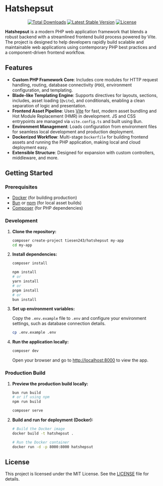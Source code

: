 # Hatshepsut

<p align="center">
  <a href="https://packagist.org/packages/tiesen243/hatshepsut"><img src="https://img.shields.io/packagist/dt/tiesen243/hatshepsut" alt="Total Downloads"></a>
  <a href="https://packagist.org/packages/tiesen243/hatshepsut"><img src="https://img.shields.io/packagist/v/tiesen243/hatshepsut" alt="Latest Stable Version"></a>
  <a href="https://packagist.org/packages/tiesen243/hatshepsut"><img src="https://img.shields.io/packagist/l/tiesen243/hatshepsut" alt="License"></a>
</p>

**Hatshepsut** is a modern PHP web application framework that blends a robust backend with a streamlined frontend build process powered by Vite. The project is designed to help developers rapidly build scalable and maintainable web applications using contemporary PHP best practices and a component-driven frontend workflow.

## Features

- **Custom PHP Framework Core**: Includes core modules for HTTP request handling, routing, database connectivity (`PDO`), environment configuration, and templating.
- **Blade-like Templating Engine**: Supports directives for layouts, sections, includes, asset loading (`@vite`), and conditionals, enabling a clean separation of logic and presentation.
- **Frontend Asset Pipeline**: Uses [Vite](https://vitejs.dev/) for fast, modern asset bundling and Hot Module Replacement (HMR) in development. JS and CSS entrypoints are managed via `vite.config.ts` and built using Bun.
- **Environment Management**: Loads configuration from environment files for seamless local development and production deployment.
- **Dockerized Workflow**: Multi-stage `Dockerfile` for building frontend assets and running the PHP application, making local and cloud deployment easy.
- **Extensible Structure**: Designed for expansion with custom controllers, middleware, and more.

## Getting Started

### Prerequisites

- [Docker](https://www.docker.com/) (for building production)
- [Bun](https://bun.sh/) or [npm](https://www.npmjs.com/) (for local asset builds)
- [Composer](https://getcomposer.org/) (for PHP dependencies)

### Development

1. **Clone the repository:**

   ```sh
   composer create-project tiesen243/hatshepsut my-app
   cd my-app
   ```

2. **Install dependencies:**

   ```sh
   composer install

   npm install
   # or
   yarn install
   # or
   pnpm install
   # or
   bun install
   ```

3. **Set up environment variables:**

   Copy the `.env.example` file to `.env` and configure your environment settings, such as database connection details.

   ```sh
   cp .env.example .env
   ```

4. **Run the application locally:**

   ```sh
   composer dev
   ```

   Open your browser and go to [http://localhost:8000](http://localhost:8000) to view the app.

### Production Build

1. **Preview the production build locally:**

   ```sh
   bun run build
   # or if using npm
   npm run build

   composer serve
   ```

2. **Build and run for deployment (Docker):**

   ```sh
   # Build the Docker image
   docker build -t hatshepsut .

   # Run the Docker container
   docker run -d -p 8000:8000 hatshepsut
   ```

## License

This project is licensed under the MIT License. See the [LICENSE](./LICENSE) file for details.
